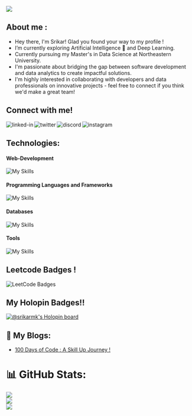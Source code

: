 ![](https://komarev.com/ghpvc/?username=srikarmk&color=blueviolet&plastic)

## About me :

- Hey there, I'm Srikar! Glad you found your way to my profile !
- I’m currently exploring Artificial Intelligence 🤖 and Deep Learning.
- Currently pursuing my Master's in Data Science at Northeastern University. 
- I'm passionate about bridging the gap between software development and data analytics to create impactful solutions.
- I'm highly interested in collaborating with developers and data professionals on innovative projects - feel free to connect if you think we'd make a great team!
  <br/>
  
## Connect with me!
<a href=https://www.linkedin.com/in/srikarmk/><img align="left" alt="linked-in" src="https://img.shields.io/badge/linkedin-%230077B5.svg?&style=for-the-badge&logo=linkedin&logoColor=white" /></a>
<a href=https://twitter.com/Srikarismad><img align="left" alt="twitter" src="https://img.shields.io/badge/twitter-%231DA1F2.svg?&style=for-the-badge&logo=twitter&logoColor=white" /></a>
<a href=https://discord.com/users/532540348375760945><img align="left" alt="discord" src="https://img.shields.io/badge/Discord-7289DA?style=for-the-badge&logo=discord&logoColor=white" /></a> 
<a href="https://www.instagram.com/Srikarmk/"><img align="left" alt="instagram" src="https://img.shields.io/badge/Instagram-E4405F?style=for-the-badge&logo=instagram&logoColor=white" /></a>

<br>

## Technologies:

#### Web-Development
![My Skills](https://skillicons.dev/icons?i=html,css,js,bootstrap,tailwindcss,materialui,jquery,react,redux,nodejs,expressjs,next,threejs)
#### Programming Languages and Frameworks
![My Skills](https://skillicons.dev/icons?i=c,cpp,java,python,go,flask,django,rust,solidity)
#### Databases
![My Skills](https://skillicons.dev/icons?i=mysql,mongodb,postgresql,redis,firebase,supabase)
#### Tools
![My Skills](https://skillicons.dev/icons?i=vscode,postman,git,github,docker,ai,blender)

## Leetcode Badges !
![LeetCode Badges](https://leetcode-badge-showcase.vercel.app/api?username=Srikarmk&theme=dracula)



## My Holopin Badges!! 
[![@srikarmk's Holopin board](https://holopin.io/api/user/board?user=srikarmk)](https://holopin.io/@srikarmk)



## 📝 My Blogs:

- <a href="https://srikarmk.hashnode.dev/100-days-of-code-a-skill-up-journey">100 Days of Code : A Skill Up Journey !</a>


# 📊 GitHub Stats:
![](https://github-readme-stats.vercel.app/api?username=srikarmk&theme=tokyonight&hide_border=false&include_all_commits=true&count_private=true)<br/>
![](https://github-readme-streak-stats.herokuapp.com/?user=srikarmk&theme=tokyonight&hide_border=false)<br/>
![](https://github-readme-stats.vercel.app/api/top-langs/?username=srikarmk&theme=tokyonight&hide_border=false&include_all_commits=true&count_private=true&layout=compact)

